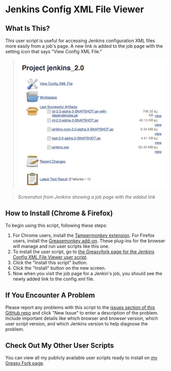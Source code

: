 # Jenkins Config XML File Viewer

## What Is This?

This user script is useful for accessing Jenkins configuration XML files more easily from a job's page.  A new link is added to the job page with the setting icon that says "View Config XML File."

>![Preview of added link on Jenkin's job page](https://github.com/dbudwin/JenkinsConfigXMLFileViewer/blob/master/images/jenkinspreview.png)

>*Screenshot from Jenkins showing a job page with the added link*

## How to Install (Chrome & Firefox)

To begin using this script, following these steps:

1. For Chrome users, install the [Tampermonkey extension](https://chrome.google.com/webstore/detail/tampermonkey/dhdgffkkebhmkfjojejmpbldmpobfkfo?hl=en).  For Firefox users, install the [Greasemonkey add-on](https://addons.mozilla.org/en-US/firefox/addon/greasemonkey/).  These plug-ins for the browser will manage and run user scripts like this one.
2. To install the user script, go to [the Greasyfork page for the Jenkins Config XML File Viewer user script](https://greasyfork.org/en/scripts/18092-jenkins-config-xml-file-viewer).
3. Click the "Install this script" button.
4. Click the "Install" button on the new screen.
5. Now when you visit the job page for a Jenkin's job, you should see the newly added link to the config.xml file.

## If You Encounter A Problem

Please report any problems with this script to the [issues section of this GitHub repo](https://github.com/dbudwin/JenkinsConfigXMLFileViewer/issues) and click "New Issue" to enter a description of the problem.  Include important details like which browser and browser version, which user script version, and which Jenkins version to help diagnose the problem.

## Check Out My Other User Scripts

You can view all my publicly available user scripts ready to install on [my Greasy Fork page](https://greasyfork.org/en/users/32459-dbudwin).
